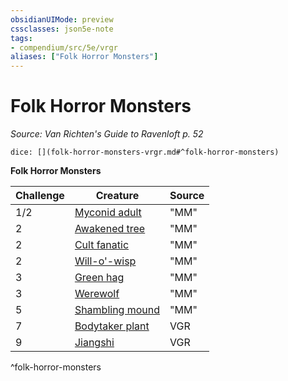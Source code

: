 ```yaml
---
obsidianUIMode: preview
cssclasses: json5e-note
tags:
- compendium/src/5e/vrgr
aliases: ["Folk Horror Monsters"]
---
```

# Folk Horror Monsters
*Source: Van Richten's Guide to Ravenloft p. 52* 

`dice: [](folk-horror-monsters-vrgr.md#^folk-horror-monsters)`

**Folk Horror Monsters**

| Challenge | Creature | Source |
|-----------|----------|--------|
| 1/2 | [Myconid adult](/2-Mechanics/CLI/bestiary/plant/myconid-adult.md) | "MM" |
| 2 | [Awakened tree](/2-Mechanics/CLI/bestiary/plant/awakened-tree.md) | "MM" |
| 2 | [Cult fanatic](/2-Mechanics/CLI/bestiary/humanoid/cult-fanatic.md) | "MM" |
| 2 | [Will-o'-wisp](/2-Mechanics/CLI/bestiary/undead/will-o-wisp.md) | "MM" |
| 3 | [Green hag](/2-Mechanics/CLI/bestiary/fey/green-hag.md) | "MM" |
| 3 | [Werewolf](/2-Mechanics/CLI/bestiary/humanoid/werewolf.md) | "MM" |
| 5 | [Shambling mound](/2-Mechanics/CLI/bestiary/plant/shambling-mound.md) | "MM" |
| 7 | [Bodytaker plant](/2-Mechanics/CLI/bestiary/plant/bodytaker-plant-vrgr.md) | VGR |
| 9 | [Jiangshi](/2-Mechanics/CLI/bestiary/undead/jiangshi-vrgr.md) | VGR |
^folk-horror-monsters